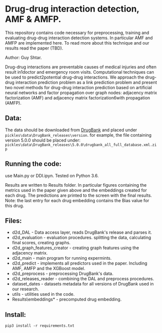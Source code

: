 # Drug-drug interaction detection, AMF & AMFP.

This repository contains code necessary for preprocessing, training and evaluating drug-drug interaction detection systems. In particular AMF and AMFP are implemented here. To read more about this technique and our results read the paper (TBD).

Author: Guy Shtar.

Drug-drug interactions are preventable causes of medical injuries and often result in1doctor and emergency room visits.  Computational techniques can be used to predict2potential drug-drug interactions.  We approach the drug-drug interaction prediction problem as a link prediction problem and present two novel methods for drug-drug interaction prediction based on artificial neural networks and factor propagation over graph nodes:  adjacency matrix factorization (AMF) and adjacency matrix factorization6with propagation (AMFP).

## Data:

The data should be downloaded from [DrugBank](https://www.drugbank.ca/) and placed under `pickles\data\DrugBank_releases\version`. for example, the file containing version 5.0.0 should be placed under: 
`pickles\data\DrugBank_releases\5.0.0\drugbank_all_full_database.xml.zip`

## Running the code:

use Main.py or DDI.ipyn. Tested on Python 3.6.

Results are written to Results folder. In particular figures containing the metrics used in the paper given above and the embeddings created for each drug. The predictions are printed to the screen with the final results. Note: the last entry for each drug embedding contains the Bias value for this drug.

## Files:

* d2d_DAL - Data access layer, reads DrugBank's release and parses it.
* d2d_evaluation - evaluation procedures. splitting the data, calculating final scores, creating graphs.
* d2d_graph_features_creator - creating graph features using the adjacency matrix.
* d2d_main - main program for running expermints.
* d2d_predict - implements all predictors used in the paper. Including AMF, AMFP and the XGBoost model.
* d2d_preprocess - preprocessing DrugBank's data.
* d2d_releases_reader - combining the DAL and preprocess procedures.
* dataset_dates - datasets metadata for all versions of DrugBank used in our research.
* utils - utilities used in the code.
* Results\embeddings\* - precomputed drug embedding.

## Install:

`pip3 install -r requirements.txt`